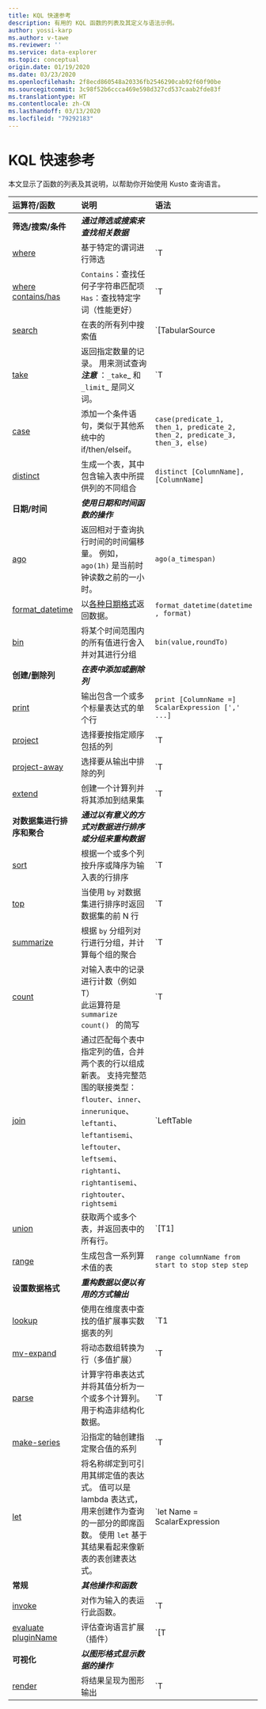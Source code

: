 ```yaml
---
title: KQL 快速参考
description: 有用的 KQL 函数的列表及其定义与语法示例。
author: yossi-karp
ms.author: v-tawe
ms.reviewer: ''
ms.service: data-explorer
ms.topic: conceptual
origin.date: 01/19/2020
ms.date: 03/23/2020
ms.openlocfilehash: 2f8ecd860548a20336fb2546290cab92f60f90be
ms.sourcegitcommit: 3c98f52b6ccca469e598d327cd537caab2fde83f
ms.translationtype: HT
ms.contentlocale: zh-CN
ms.lasthandoff: 03/13/2020
ms.locfileid: "79292183"
---
```

# <a name="kql-quick-reference"></a>KQL 快速参考

本文显示了函数的列表及其说明，以帮助你开始使用 Kusto 查询语言。

| 运算符/函数                               | 说明                           | 语法                                           |
| :---------------------------------------------- | :------------------------------------ |:-------------------------------------------------|
|**筛选/搜索/条件**                      |**_通过筛选或搜索来查找相关数据_** |                      |
| [where](https://docs.microsoft.com/azure/kusto/query/whereoperator)                      | 基于特定的谓词进行筛选           | `T | where Predicate`                         |
| [where contains/has](https://docs.microsoft.com/azure/kusto/query/whereoperator)        | `Contains`：查找任何子字符串匹配项 <br> `Has`：查找特定字词（性能更好）  | `T | where col1 contains/has "[search term]"`|
| [search](https://docs.microsoft.com/azure/kusto/query/searchoperator)                    | 在表的所有列中搜索值 | `[TabularSource |] search [kind=CaseSensitivity] [in (TableSources)] SearchPredicate` |
| [take](https://docs.microsoft.com/azure/kusto/query/takeoperator)                        | 返回指定数量的记录。 用来测试查询<br>**_注意_** ：`_take`_ 和 `_limit`_ 是同义词。 | `T | take NumberOfRows` |
| [case](https://docs.microsoft.com/azure/kusto/query/casefunction)                        | 添加一个条件语句，类似于其他系统中的 if/then/elseif。 | `case(predicate_1, then_1, predicate_2, then_2, predicate_3, then_3, else)` |
| [distinct](https://docs.microsoft.com/azure/kusto/query/distinctoperator)                | 生成一个表，其中包含输入表中所提供列的不同组合 | `distinct [ColumnName], [ColumnName]` |
| **日期/时间**                                   |**_使用日期和时间函数的操作_**               |                          |
|[ago](https://docs.microsoft.com/azure/kusto/query/agofunction)                           | 返回相对于查询执行时间的时间偏移量。 例如，`ago(1h)` 是当前时钟读数之前的一小时。 | `ago(a_timespan)` |
| [format_datetime](https://docs.microsoft.com/azure/kusto/query/format-datetimefunction)  | 以[各种日期格式](https://docs.microsoft.com/azure/kusto/query/format-datetimefunction#supported-formats)返回数据。 | `format_datetime(datetime , format)` |
| [bin](https://docs.microsoft.com/azure/kusto/query/binfunction)                          | 将某个时间范围内的所有值进行舍入并对其进行分组 | `bin(value,roundTo)` |
| **创建/删除列**                   |**_在表中添加或删除列_** |                                                    |
| [print](https://docs.microsoft.com/azure/kusto/query/printoperator)                      | 输出包含一个或多个标量表达式的单个行 | `print [ColumnName =] ScalarExpression [',' ...]` |
| [project](https://docs.microsoft.com/azure/kusto/query/projectoperator)                  | 选择要按指定顺序包括的列 | `T | project ColumnName [= Expression] [, ...]` <br> 或 <br> `T | project [ColumnName | (ColumnName[,]) =] Expression [, ...]` |
| [project-away](https://docs.microsoft.com/azure/kusto/query/projectawayoperator)         | 选择要从输出中排除的列 | `T | project-away ColumnNameOrPattern [, ...]` |
| [extend](https://docs.microsoft.com/azure/kusto/query/extendoperator)                    | 创建一个计算列并将其添加到结果集 | `T | extend [ColumnName | (ColumnName[, ...]) =] Expression [, ...]` |
| **对数据集进行排序和聚合**                 |**_通过以有意义的方式对数据进行排序或分组来重构数据_**|                  |
| [sort](https://docs.microsoft.com/azure/kusto/query/sortoperator)                        | 根据一个或多个列按升序或降序为输入表的行排序 | `T | sort by expression1 [asc|desc], expression2 [asc|desc], …` |
| [top](https://docs.microsoft.com/azure/kusto/query/topoperator)                          | 当使用 `by` 对数据集进行排序时返回数据集的前 N 行 | `T | top numberOfRows by expression [asc|desc] [nulls first|last]` |
| [summarize](https://docs.microsoft.com/azure/kusto/query/summarizeoperator)              | 根据 `by` 分组列对行进行分组，并计算每个组的聚合 | `T | summarize [[Column =] Aggregation [, ...]] [by [Column =] GroupExpression [, ...]]` |
| [count](https://docs.microsoft.com/azure/kusto/query/countoperator)                       | 对输入表中的记录进行计数（例如 T）<br>此运算符是 `summarize count() ` 的简写| `T | count` |
| [join](https://docs.microsoft.com/azure/kusto/query/joinoperator)                        | 通过匹配每个表中指定列的值，合并两个表的行以组成新表。 支持完整范围的联接类型：`flouter`、`inner`、`innerunique`、`leftanti`、`leftantisemi`、`leftouter`、`leftsemi`、`rightanti`、`rightantisemi`、`rightouter`、`rightsemi` | `LeftTable | join [JoinParameters] ( RightTable ) on Attributes` |
| [union](https://docs.microsoft.com/azure/kusto/query/unionoperator)                      | 获取两个或多个表，并返回表中的所有行。 | `[T1] | union [T2], [T3], …` |
| [range](https://docs.microsoft.com/azure/kusto/query/rangeoperator)                      | 生成包含一系列算术值的表 | `range columnName from start to stop step step` |
| **设置数据格式**                                 | **_重构数据以便以有用的方式输出_** | |
| [lookup](https://docs.microsoft.com/azure/kusto/query/lookupoperator)                    | 使用在维度表中查找的值扩展事实数据表的列 | `T1 | lookup [kind = (leftouter|inner)] ( T2 ) on Attributes` |
| [mv-expand](https://docs.microsoft.com/azure/kusto/query/mvexpandoperator)               | 将动态数组转换为行（多值扩展） | `T | mv-expand Column` |
| [parse](https://docs.microsoft.com/azure/kusto/query/parseoperator)                      | 计算字符串表达式并将其值分析为一个或多个计算列。 用于构造非结构化数据。 | `T | parse [kind=regex  [flags=regex_flags] |simple|relaxed] Expression with * (StringConstant ColumnName [: ColumnType]) *...` |
| [make-series](https://docs.microsoft.com/azure/kusto/query/make-seriesoperator)          | 沿指定的轴创建指定聚合值的系列 | `T | make-series [MakeSeriesParamters] [Column =] Aggregation [default = DefaultValue] [, ...] on AxisColumn from start to end step step [by [Column =] GroupExpression [, ...]]` |
| [let](https://docs.microsoft.com/azure/kusto/query/letstatement)                         | 将名称绑定到可引用其绑定值的表达式。 值可以是 lambda 表达式，用来创建作为查询的一部分的即席函数。 使用 `let` 基于其结果看起来像新表的表创建表达式。 | `let Name = ScalarExpression | TabularExpression | FunctionDefinitionExpression` |
| **常规**                                     | **_其他操作和函数_** | |
| [invoke](https://docs.microsoft.com/azure/kusto/query/invokeoperator)                    | 对作为输入的表运行此函数。 | `T | invoke function([param1, param2])` |
| [evaluate pluginName](https://docs.microsoft.com/azure/kusto/query/evaluateoperator)     | 评估查询语言扩展（插件） | `[T |] evaluate [ evaluateParameters ] PluginName ( [PluginArg1 [, PluginArg2]... )` |
| **可视化**                               | **_以图形格式显示数据的操作_** | |
| [render](https://docs.microsoft.com/azure/kusto/query/renderoperator) | 将结果呈现为图形输出 | `T | render Visualization [with (PropertyName = PropertyValue [, ...] )]` |
